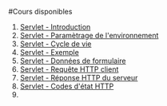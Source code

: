 #Cours disponibles

1. [Servlet - Introduction](chapitre1.html)
2. [Servlet - Paramètrage de l'environnement](chapitre2.html)
3. [Servlet - Cycle de vie](chapitre3.html)
4. [Servlet - Exemple](chapitre4.html)
5. [Servlet - Données de formulaire](chapitre5.html)
6. [Servlet - Requête HTTP client](chapitre6.html)
7. [Servlet - Réponse HTTP du serveur](chapitre7.html)
8. [Servlet - Codes d'état HTTP](chapitre8.html)
9. 
